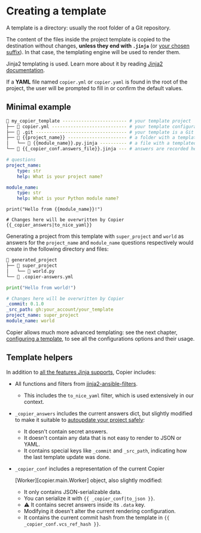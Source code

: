 # Creating a template

A template is a directory: usually the root folder of a Git repository.

The content of the files inside the project template is copied to the destination
without changes, **unless they end with `.jinja`** (or
[your chosen suffix](configuring.md#templates_suffix)). In that case, the templating
engine will be used to render them.

Jinja2 templating is used. Learn more about it by reading
[Jinja2 documentation](https://jinja.palletsprojects.com/).

If a **YAML** file named `copier.yml` or `copier.yaml` is found in the root of the
project, the user will be prompted to fill in or confirm the default values.

## Minimal example

```bash
📁 my_copier_template ------------------------ # your template project
├── 📄 copier.yml ---------------------------- # your template configuration
├── 📁 .git ---------------------------------- # your template is a Git repository
├── 📁 {{project_name}} ---------------------- # a folder with a templated name
│   └── 📄 {{module_name}}.py.jinja ---------- # a file with a templated name
└── 📄 {{_copier_conf.answers_file}}.jinja --- # answers are recorded here
```

```yaml title="copier.yml"
# questions
project_name:
    type: str
    help: What is your project name?

module_name:
    type: str
    help: What is your Python module name?
```

```python+jinja title="{{project_name}}/{{module_name}}.py.jinja"
print("Hello from {{module_name}}!")
```

```yaml+jinja title="{{_copier_conf.answers_file}}.jinja"
# Changes here will be overwritten by Copier
{{_copier_answers|to_nice_yaml}}
```

Generating a project from this template with `super_project` and `world` as answers for
the `project_name` and `module_name` questions respectively would create in the
following directory and files:

```bash
📁 generated_project
├── 📁 super_project
│   └── 📄 world.py
└── 📄 .copier-answers.yml
```

```python title="super_project/world.py"
print("Hello from world!")
```

```yaml title=".copier-answers.yml"
# Changes here will be overwritten by Copier
_commit: 0.1.0
_src_path: gh:your_account/your_template
project_name: super_project
module_name: world
```

Copier allows much more advanced templating: see the next chapter,
[configuring a template](../configuring/), to see all the configurations options and
their usage.

## Template helpers

In addition to
[all the features Jinja supports](https://jinja.palletsprojects.com/en/2.11.x/templates/),
Copier includes:

-   All functions and filters from
    [jinja2-ansible-filters](https://gitlab.com/dreamer-labs/libraries/jinja2-ansible-filters/).

    -   This includes the `to_nice_yaml` filter, which is used extensively in our
        context.

-   `_copier_answers` includes the current answers dict, but slightly modified to make
    it suitable to [autoupdate your project safely](configuring.md#the-answers-file):
    -   It doesn't contain secret answers.
    -   It doesn't contain any data that is not easy to render to JSON or YAML.
    -   It contains special keys like `_commit` and `_src_path`, indicating how the last
        template update was done.
-   `_copier_conf` includes a representation of the current Copier
    <!-- prettier-ignore -->
    [Worker][copier.main.Worker] object, also slightly modified:
    -   It only contains JSON-serializable data.
    -   You can serialize it with `{{ _copier_conf|to_json }}`.
    -   ⚠️ It contains secret answers inside its `.data` key.
    -   Modifying it doesn't alter the current rendering configuration.
    -   It contains the current commit hash from the template in
        `{{ _copier_conf.vcs_ref_hash }}`.
